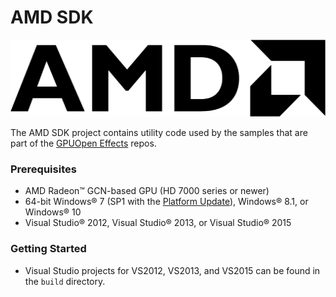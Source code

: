 # AMD SDK
<img src="media/amd_logo_black.png" width="512" height="123" />

The AMD SDK project contains utility code used by the samples that are part of the [GPUOpen Effects](https://github.com/GPUOpen-Effects/) repos.

### Prerequisites
* AMD Radeon&trade; GCN-based GPU (HD 7000 series or newer)
* 64-bit Windows&reg; 7 (SP1 with the [Platform Update](https://msdn.microsoft.com/en-us/library/windows/desktop/jj863687.aspx)), Windows&reg; 8.1, or Windows&reg; 10
* Visual Studio&reg; 2012, Visual Studio&reg; 2013, or Visual Studio&reg; 2015

### Getting Started
* Visual Studio projects for VS2012, VS2013, and VS2015 can be found in the `build` directory.
